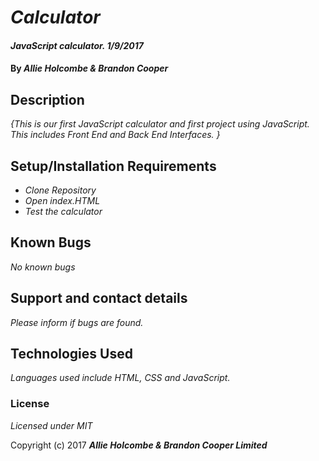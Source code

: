 # _Calculator_

#### _JavaScript calculator. 1/9/2017_

#### By _**Allie Holcombe & Brandon Cooper**_

## Description

_{This is our first JavaScript calculator and first project using JavaScript. This includes Front End and Back End Interfaces. }_

## Setup/Installation Requirements

* _Clone Repository_
* _Open index.HTML_
* _Test the calculator_


## Known Bugs

_No known bugs_

## Support and contact details

_Please inform if bugs are found._

## Technologies Used

_Languages used include HTML, CSS and JavaScript._

### License

*Licensed under MIT*

Copyright (c) 2017 **_Allie Holcombe & Brandon Cooper Limited_**
